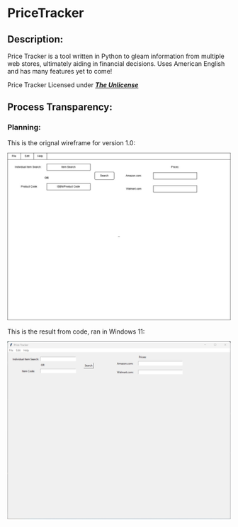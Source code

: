 <h1>PriceTracker</h1>

<h2>Description:</h2>
Price Tracker is a tool written in Python to gleam information from multiple web stores, ultimately aiding in financial decisions. Uses American English and has many features yet to come!

Price Tracker Licensed under <strong><em>[The Unlicense](https://unlicense.org)</em></strong>

<h2>Process Transparency:</h2>

<h3>Planning:</h3>

This is the orignal wireframe for version 1.0:

![Price Tracker v1.0 Wireframe](https://github.com/mmangus1/PriceTracker/blob/main/Planning/PriceTrackerMain_v1.jpg)

This is the result from code, ran in Windows 11:

![Price Tracker v1.0 Windows 11 Screenshot](https://github.com/mmangus1/PriceTracker/blob/main/Planning/MS%20Windows%20Price%20Tracker%20Screenshot.jpg)
